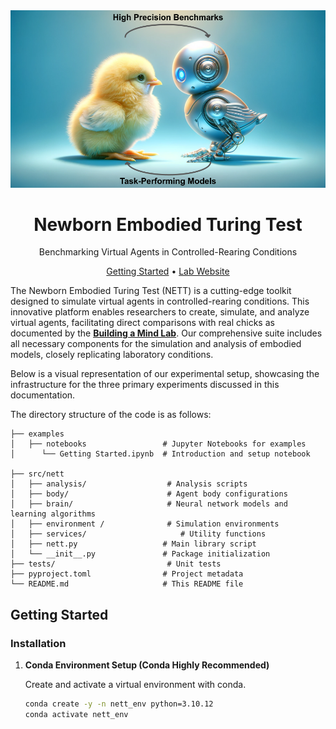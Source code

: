 <div align="center">
<img src="https://github.com/buildingamind/NewbornEmbodiedTuringTest/raw/main/docs/assets/images/banner.png" alt="Banner" style />

# **Newborn Embodied Turing Test**

Benchmarking Virtual Agents in Controlled-Rearing Conditions


[Getting Started](#getting-started) •
[Lab Website](http://buildingamind.com/)

</div>

The Newborn Embodied Turing Test (NETT) is a cutting-edge toolkit designed to simulate virtual agents in controlled-rearing conditions. This innovative platform enables researchers to create, simulate, and analyze virtual agents, facilitating direct comparisons with real chicks as documented by the **[Building a Mind Lab](http://buildingamind.com/)**. Our comprehensive suite includes all necessary components for the simulation and analysis of embodied models, closely replicating laboratory conditions.

Below is a visual representation of our experimental setup, showcasing the infrastructure for the three primary experiments discussed in this documentation.


The directory structure of the code is as follows:

```
├── examples
│   ├── notebooks                 # Jupyter Notebooks for examples
│      └── Getting Started.ipynb  # Introduction and setup notebook

├── src/nett
│   ├── analysis/                  # Analysis scripts
│   ├── body/                      # Agent body configurations
│   ├── brain/                     # Neural network models and learning algorithms
│   ├── environment /              # Simulation environments
│   ├── services/                     # Utility functions
│   ├── nett.py                   # Main library script
│   └── __init__.py               # Package initialization
├── tests/                         # Unit tests
├── pyproject.toml                # Project metadata
└── README.md                     # This README file
```

## Getting Started

### Installation

1. **Conda Environment Setup (Conda Highly Recommended)**

   Create and activate a virtual environment with conda.
   ```bash
   conda create -y -n nett_env python=3.10.12
   conda activate nett_env
   ```

<!-- 2. **Install Prerequistes**

   Install the needed versions of `setuptools` and `pip`:
   ```bash
   pip install mlagents
   pip install setuptools==65.5.0 pip==21 wheel==0.38.4
   ```
   **NOTE:** This is required due to incompatibilities with the `gym==0.21` dependency of `mlagents-env` 
    TODO: fix this by figuring out installs using ONLY conda 

3. **Toolkit Installation**

   Install the toolkit using `pip`.
   ```bash
   pip install nett-benchmarks
   ```

   **NOTE:**: DO NOT install outside a virtual environment; otherwise will cause dependency conflicts, notably `gym==0.21` and `numpy<=1.21.2`*.

4. **Install Dependencies**

   Run the following
   ```
   python -m pip install .
   ```

{ *: just install `numpy` using conda with the command `conda install numpy` }


### Running a NETT

1. **Download or Create the Unity Executable**

   Download and unzip a pre-made Unity executable from [here](https://origins-of-intelligence.com/environments/). The executable is required to run the virtual environment.

2. **Import NETT Components**

   Start by importing the NETT framework components - `Brain`, `Body`, and `Environment`, alongside the main `NETT` class.
   ```python
   from nett import Brain, Body, Environment
   from nett import NETT
   ```

3. **Component Configuration**:

- **Brain**

   Configure the learning aspects, including the policy network (e.g. "CnnPolicy"), learning algorithm (e.g. "PPO"), the reward function, and the encoder.
   ```python
   brain = Brain(policy="CnnPolicy", algorithm="PPO")
   ```
   To get a list of all available policies, algorithms, and encoders, run `nett.list_policies()`, `nett.list_algorithms()`, and `nett.list_encoders()` respectively.

- **Body** 

   Set up the agent's physical interface with the environment. It's possible to apply gym.Wrappers for data preprocessing.
   ```python
   body = Body(type="basic", dvs=False, wrappers=None)
   ```
   Here, we do not pass any wrappers, letting information from the environment reach the brain "as is". Alternative body types (e.g. `two-eyed`, `rag-doll`) are planned in future updates.

- **Environment**

   Create the simulation environment using the path to your Unity executable (see Step 1).
   ```python
   environment = Environment(config="identityandview", executable_path="path/to/executable.x86_64")
   ```
   To get a list of all available configurations, run `nett.list_configs()`.

4. **Run the Benchmarking**

   Integrate all components into a NETT instance to facilitate experiment execution.
   ```python
   benchmarks = NETT(brain=brain, body=body, environment=environment)
   ```
   The `NETT` instance has a `.run()` method that initiates the benchmarking process. The method accepts parameters such as the number of brains, training/testing episodes, and the output directory.
   ```python
   job_sheet = benchmarks.run(output_dir="path/to/run/output/directory/", num_brains=5, train_eps=10, test_eps=5)
   ```
   The `run` function is asynchronous, returning the list of jobs that may or may not be complete. If you wish to display the Unity environments running, set the `batch_mode` parameter to `False`.

5. **Check Status**:

To see the status of the benchmark processes, use the `.status()` method:
   ```python
   benchmarks.status(job_sheet)
   ```

### Running Standard Analysis

After running the experiments, the pipeline will generate a collection of datafiles in the defined output directory. 

1. **Install R and dependencies**

   To run the analyses performed in previous experiments,this toolkit provides a set of analysis scripts. Prior to running them, you will need R and the packages `tidyverse`, `argparse`, and `scales` installed. To install these packages, run the following command in R:
   ```R
   install.packages(c("tidyverse", "argparse", "scales"))
   ```
   Alternatively, if you are having difficulty installing R on your system, you can install these using conda.
   ```bash
   conda install -y r r-tidyverse r-argparse r-scales
   ```
2. **Run the Analysis** 

   To run the analysis, use the `analyze` method of the `NETT` class. This method will generate a set of plots and tables based on the datafiles in the output directory.
   ```python
   benchmarks.analyze(run_dir="path/to/run/output/directory/", output_dir="path/to/analysis/output/directory/")
   ```

[🔼 Back to top](#newborn-embodied-turing-test) -->
